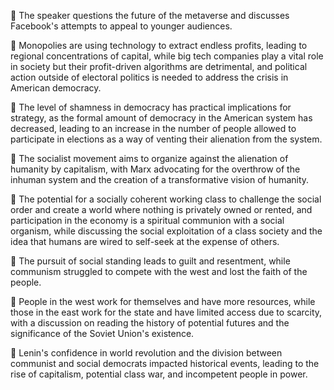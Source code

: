 🧠 The speaker questions the future of the metaverse and discusses Facebook's attempts to appeal to younger audiences.

🧠 Monopolies are using technology to extract endless profits, leading to regional concentrations of capital, while big tech companies play a vital role in society but their profit-driven algorithms are detrimental, and political action outside of electoral politics is needed to address the crisis in American democracy.

🧠 The level of shamness in democracy has practical implications for strategy, as the formal amount of democracy in the American system has decreased, leading to an increase in the number of people allowed to participate in elections as a way of venting their alienation from the system.

🧠 The socialist movement aims to organize against the alienation of humanity by capitalism, with Marx advocating for the overthrow of the inhuman system and the creation of a transformative vision of humanity.

🧠 The potential for a socially coherent working class to challenge the social order and create a world where nothing is privately owned or rented, and participation in the economy is a spiritual communion with a social organism, while discussing the social exploitation of a class society and the idea that humans are wired to self-seek at the expense of others.

🧠 The pursuit of social standing leads to guilt and resentment, while communism struggled to compete with the west and lost the faith of the people.

🧠 People in the west work for themselves and have more resources, while those in the east work for the state and have limited access due to scarcity, with a discussion on reading the history of potential futures and the significance of the Soviet Union's existence.

📜 Lenin's confidence in world revolution and the division between communist and social democrats impacted historical events, leading to the rise of capitalism, potential class war, and incompetent people in power.

